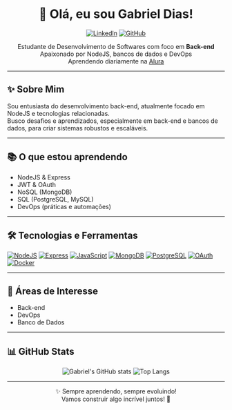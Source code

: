 <div align="center">

# 👋 Olá, eu sou Gabriel Dias!

[![LinkedIn](https://img.shields.io/badge/LinkedIn-0077B5?style=for-the-badge&logo=linkedin&logoColor=white)](https://www.linkedin.com/in/gabriel-henrique-dos-santos-dias-7b5b61346)
[![GitHub](https://img.shields.io/badge/GitHub-181717?style=for-the-badge&logo=github&logoColor=white)](https://github.com/Dias-Gabriel-Dev)

Estudante de Desenvolvimento de Softwares com foco em **Back-end**  
Apaixonado por NodeJS, bancos de dados e DevOps  
Aprendendo diariamente na [Alura](https://www.alura.com.br/)

</div>

---

## ✨ Sobre Mim

Sou entusiasta do desenvolvimento back-end, atualmente focado em NodeJS e tecnologias relacionadas.  
Busco desafios e aprendizados, especialmente em back-end e bancos de dados, para criar sistemas robustos e escaláveis.

---

## 📚 O que estou aprendendo

- NodeJS & Express
- JWT & OAuth
- NoSQL (MongoDB)
- SQL (PostgreSQL, MySQL)
- DevOps (práticas e automações)

---

## 🛠️ Tecnologias e Ferramentas

[![NodeJS](https://img.shields.io/badge/Node.js-339933?style=for-the-badge&logo=nodedotjs&logoColor=white)]()
[![Express](https://img.shields.io/badge/Express-000000?style=for-the-badge&logo=express&logoColor=white)]()
[![JavaScript](https://img.shields.io/badge/JavaScript-F7DF1E?style=for-the-badge&logo=javascript&logoColor=black)]()
[![MongoDB](https://img.shields.io/badge/MongoDB-47A248?style=for-the-badge&logo=mongodb&logoColor=white)]()
[![PostgreSQL](https://img.shields.io/badge/PostgreSQL-336791?style=for-the-badge&logo=postgresql&logoColor=white)]()
[![OAuth](https://img.shields.io/badge/OAuth-76c5f0?style=for-the-badge&logo=oauth&logoColor=white)]()
[![Docker](https://img.shields.io/badge/Docker-2496ED?style=for-the-badge&logo=docker&logoColor=white)]()

---

## 🎯 Áreas de Interesse

- Back-end
- DevOps
- Banco de Dados

---

## 📊 GitHub Stats

<div align="center">

![Gabriel's GitHub stats](https://github-readme-stats.vercel.app/api?username=Dias-Gabriel-Dev&show_icons=true&theme=radical)
![Top Langs](https://github-readme-stats.vercel.app/api/top-langs/?username=Dias-Gabriel-Dev&layout=compact&theme=radical)

</div>

---

<div align="center">

✨ Sempre aprendendo, sempre evoluindo!  
Vamos construir algo incrível juntos! 🚀

</div>
